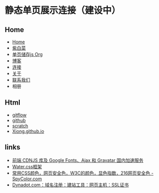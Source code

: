 # 静态单页展示连接（建设中）
<h2>Home</h2>
<ul>
    <li><a href="https://qinghongjiao.com/">Home </a></li>
    <li><a href="https://zibaicai.com/">紫白菜 </a></li>
    <li><a href="https://baicai.js.org/">单页储存js Org </a></li>
    <li><a href="https://qinghongjiao.com/post"> 博客 </a></li>
    <li><a href="https://zibaicai.com/links">连接</a></li>
    <li><a href="https://zibaicai.com/about">关于 </a></li>
    <li><a href="https://zibaicai.com/contact"> 联系我们 </a></li>
    <li><a href="#"> </a>相册</li>
</ul>

<h2>Html</h2>

<ul>
    <li><a href="https://github.com/">gitflow </a></li>
    <li><a href="https://github.com/">github </a></li>
    <li><a href="https://github.com/"> scratch</a></li>
    <li><a href="https://github.com/">Xiong.github.io</a></li>
	
</ul>

<h2>links</h2>

<ul>
    <li><a href="https://sb.sb/blog/css-cdn/"> 前端 CDNJS 库及 Google Fonts、Ajax 和 Gravatar 国内加速服务</a></li>
    <li><a href="https://watercss.kognise.dev/">Water.css框架</a></li>
    <li><a href="https://zh.spycolor.com/"> 常用CSS颜色，网页安全色，W3C的颜色，显色指数，216网页安全色 - SpyColor.com </a></li>
    <li><a href="https://www.dynadot.com/zh/">Dynadot.com：域名注册：建站工具：网页主机：SSL证书</a></li>
	
</ul>
